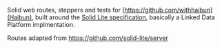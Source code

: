 
Solid web routes, steppers and tests for [https://github.com/withhaibun](Haibun), built around the [Solid Lite specification](https://github.com/solid-lite/draft-spec), basically a Linked Data Platform implmentation.

Routes adapted from https://github.com/solid-lite/server
